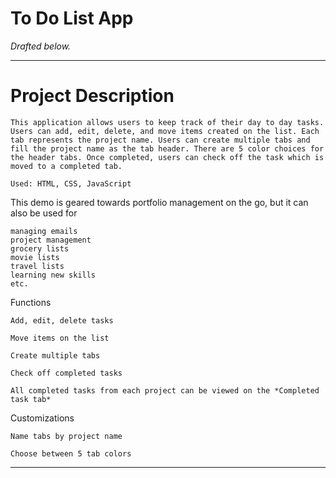 # To Do List App

*Drafted below.*

---

# Project Description

```
This application allows users to keep track of their day to day tasks. 
Users can add, edit, delete, and move items created on the list. Each tab represents the project name. Users can create multiple tabs and fill the project name as the tab header. There are 5 color choices for the header tabs. Once completed, users can check off the task which is moved to a completed tab. 

Used: HTML, CSS, JavaScript
```

This demo is geared towards portfolio management on the go, but it can also be used for
```
managing emails
project management
grocery lists
movie lists
travel lists 
learning new skills
etc.
```

Functions
```
Add, edit, delete tasks

Move items on the list

Create multiple tabs

Check off completed tasks

All completed tasks from each project can be viewed on the *Completed task tab*
```

Customizations
```
Name tabs by project name

Choose between 5 tab colors 

```

---
